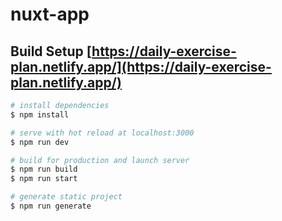 # nuxt-app

## Build Setup [https://daily-exercise-plan.netlify.app/](https://daily-exercise-plan.netlify.app/)

```bash
# install dependencies
$ npm install

# serve with hot reload at localhost:3000
$ npm run dev

# build for production and launch server
$ npm run build
$ npm run start

# generate static project
$ npm run generate
```
